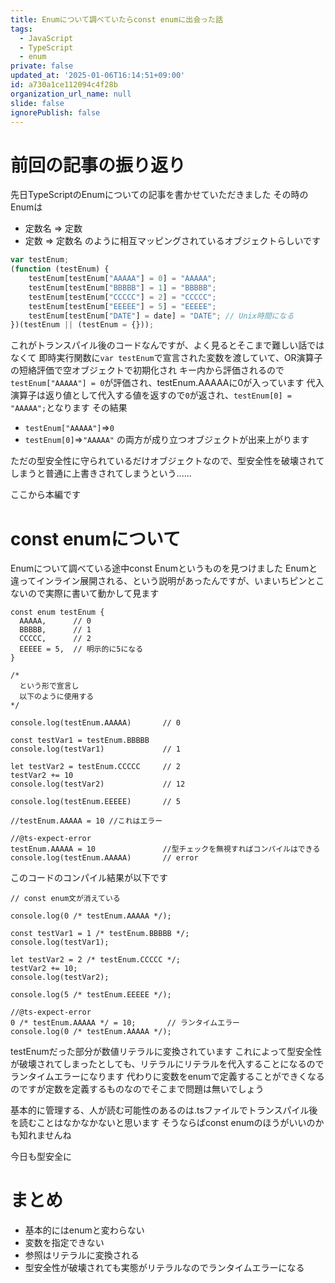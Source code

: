 ```yaml
---
title: Enumについて調べていたらconst enumに出会った話
tags:
  - JavaScript
  - TypeScript
  - enum
private: false
updated_at: '2025-01-06T16:14:51+09:00'
id: a730a1ce112094c4f28b
organization_url_name: null
slide: false
ignorePublish: false
---
```

# 前回の記事の振り返り
先日TypeScriptのEnumについての記事を書かせていただきました
その時のEnumは
- 定数名 => 定数
- 定数 => 定数名
のように相互マッピングされているオブジェクトらしいです
```TypeScript:Node.js
var testEnum;
(function (testEnum) {
    testEnum[testEnum["AAAAA"] = 0] = "AAAAA";
    testEnum[testEnum["BBBBB"] = 1] = "BBBBB";
    testEnum[testEnum["CCCCC"] = 2] = "CCCCC";
    testEnum[testEnum["EEEEE"] = 5] = "EEEEE";
    testEnum[testEnum["DATE"] = date] = "DATE"; // Unix時間になる
})(testEnum || (testEnum = {}));
```
これがトランスパイル後のコードなんですが、よく見るとそこまで難しい話ではなくて
即時実行関数に`var testEnum`で宣言された変数を渡していて、OR演算子の短絡評価で空オブジェクトで初期化され
キー内から評価されるので`testEnum["AAAAA"] = 0`が評価され、testEnum.AAAAAに0が入っています
代入演算子は返り値として代入する値を返すので`0`が返され、`testEnum[0] = "AAAAA";`となります
その結果
- `testEnum["AAAAA"]`=>`0`
- `testEnum[0]`=>`"AAAAA"`
の両方が成り立つオブジェクトが出来上がります

ただの型安全性に守られているだけオブジェクトなので、型安全性を破壊されてしまうと普通に上書きされてしまうという......

ここから本編です

# const enumについて

Enumについて調べている途中const Enumというものを見つけました
Enumと違ってインライン展開される、という説明があったんですが、いまいちピンとこないので実際に書いて動かして見ます
```TypeScript:TypeScript
const enum testEnum {
  AAAAA,      // 0
  BBBBB,      // 1
  CCCCC,      // 2
  EEEEE = 5,  // 明示的に5になる
}

/* 
  という形で宣言し
  以下のように使用する
*/

console.log(testEnum.AAAAA)       // 0

const testVar1 = testEnum.BBBBB
console.log(testVar1)             // 1

let testVar2 = testEnum.CCCCC     // 2
testVar2 += 10
console.log(testVar2)             // 12

console.log(testEnum.EEEEE)       // 5

//testEnum.AAAAA = 10 //これはエラー

//@ts-expect-error
testEnum.AAAAA = 10               //型チェックを無視すればコンパイルはできる
console.log(testEnum.AAAAA)       // error
```

このコードのコンパイル結果が以下です
```TypeScript:TypeScript
// const enum文が消えている

console.log(0 /* testEnum.AAAAA */);

const testVar1 = 1 /* testEnum.BBBBB */;
console.log(testVar1);

let testVar2 = 2 /* testEnum.CCCCC */;
testVar2 += 10;
console.log(testVar2);

console.log(5 /* testEnum.EEEEE */);

//@ts-expect-error
0 /* testEnum.AAAAA */ = 10;       // ランタイムエラー
console.log(0 /* testEnum.AAAAA */);
```

testEnumだった部分が数値リテラルに変換されています
これによって型安全性が破壊されてしまったとしても、リテラルにリテラルを代入することになるのでランタイムエラーになります
代わりに変数をenumで定義することができくなるのですが定数を定義するものなのでそこまで問題は無いでしょう

基本的に管理する、人が読む可能性のあるのは.tsファイルでトランスパイル後を読むことはなかなかないと思います
そうならばconst enumのほうがいいのかも知れませんね

今日も型安全に

# まとめ
- 基本的にはenumと変わらない
- 変数を指定できない
- 参照はリテラルに変換される
- 型安全性が破壊されても実態がリテラルなのでランタイムエラーになる
